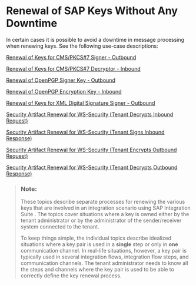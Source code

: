 <!-- loio2218fa4ad2e24e4a950d8392d58165bc -->

# Renewal of SAP Keys Without Any Downtime



In certain cases it is possible to avoid a downtime in message processing when renewing keys. See the following use-case descriptions:

[Renewal of Keys for CMS/PKCS\#7 Signer - Outbound](renewal-of-keys-for-cms-pkcs-7-signer-outbound-fe4d37f.md)

[Renewal of Keys for CMS/PKCS\#7 Decryptor - Inbound](renewal-of-keys-for-cms-pkcs-7-decryptor-inbound-1cdab75.md)

[Renewal of OpenPGP Signer Key - Outbound](renewal-of-openpgp-signer-key-outbound-b2b54df.md)

[Renewal of OpenPGP Encryption Key - Inbound](renewal-of-openpgp-encryption-key-inbound-66cbb51.md)

[Renewal of Keys for XML Digital Signature Signer - Outbound](renewal-of-keys-for-xml-digital-signature-signer-outbound-aaeaa2f.md)

[Security Artifact Renewal for WS-Security \(Tenant Decrypts Inbound Request\)](security-artifact-renewal-for-ws-security-tenant-decrypts-inbound-request-192762b.md)

[Security Artifact Renewal for WS-Security \(Tenant Signs Inbound Response\)](security-artifact-renewal-for-ws-security-tenant-signs-inbound-response-a6ccced.md)

[Security Artifact Renewal for WS-Security \(Tenant Encrypts Outbound Request\)](security-artifact-renewal-for-ws-security-tenant-encrypts-outbound-request-efb83b3.md)

[Security Artifact Renewal for WS-Security \(Tenant Decrypts Outbound Response\)](security-artifact-renewal-for-ws-security-tenant-decrypts-outbound-response-90b85ec.md)

> ### Note:  
> These topics describe separate processes for renewing the various keys that are involved in an integration scenario using SAP Integration Suite . The topics cover situations where a key is owned either by the tenant administrator or by the administrator of the sender/receiver system connected to the tenant.
> 
> To keep things simple, the individual topics describe idealized situations where a key pair is used in a **single** step or only in **one** communication channel. In real-life situations, however, a key pair is typically used in several integration flows, integration flow steps, and communication channels. The tenant administrator needs to know all the steps and channels where the key pair is used to be able to correctly define the key renewal process.

